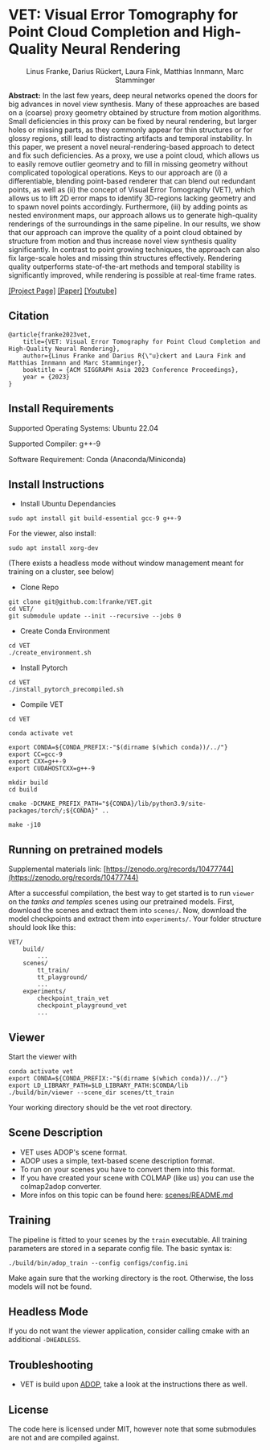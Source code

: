 # VET: Visual Error Tomography for Point Cloud Completion and High-Quality Neural Rendering

<div style="text-align: center;">Linus Franke, Darius Rückert, Laura Fink, Matthias Innmann, Marc Stamminger</div>



**Abstract:** In the last few years, deep neural networks opened the doors for big advances in novel view synthesis.
Many of these approaches are based on a (coarse) proxy geometry obtained by structure from motion algorithms.
Small deficiencies in this proxy can be fixed by neural rendering, but larger holes or missing parts, as they commonly
appear for thin structures or for glossy regions, still lead to distracting artifacts and temporal instability.
In this paper, we present a novel neural-rendering-based approach to detect and fix such deficiencies.
As a proxy, we use a point cloud, which allows us to easily remove outlier geometry and to fill in missing geometry
without complicated topological operations.
Keys to our approach are (i) a differentiable, blending point-based renderer that can blend out redundant points, as
well as (ii) the concept of Visual Error Tomography (VET), which allows us to lift 2D error maps to identify 3D-regions
lacking geometry and to spawn novel points accordingly.
Furthermore, (iii) by adding points as nested environment maps, our approach allows us to generate high-quality
renderings of the surroundings in the same pipeline.
In our results, we show that our approach can improve the quality of a point cloud obtained by structure from motion and
thus increase novel view synthesis quality significantly.
In contrast to point growing techniques, the approach can also fix large-scale holes and missing thin structures
effectively.
Rendering quality outperforms state-of-the-art methods and temporal stability is significantly improved, while rendering
is possible at real-time frame rates.

[[Project Page]](https://lfranke.github.io/vet/) [[Paper]](https://arxiv.org/abs/2311.04634) [[Youtube]](https://youtu.be/adH6GyqC4Jk)

## Citation

```
@article{franke2023vet,
    title={VET: Visual Error Tomography for Point Cloud Completion and High-Quality Neural Rendering},
    author={Linus Franke and Darius R{\"u}ckert and Laura Fink and Matthias Innmann and Marc Stamminger},
    booktitle = {ACM SIGGRAPH Asia 2023 Conference Proceedings},
    year = {2023}
}

```

## Install Requirements

Supported Operating Systems: Ubuntu 22.04

Supported Compiler: g++-9

Software Requirement: Conda (Anaconda/Miniconda)



## Install Instructions

* Install Ubuntu Dependancies
```
sudo apt install git build-essential gcc-9 g++-9
```
For the viewer, also install:
```
sudo apt install xorg-dev
```
(There exists a headless mode without window management meant for training on a cluster, see below)

* Clone Repo
```
git clone git@github.com:lfranke/VET.git
cd VET/
git submodule update --init --recursive --jobs 0
```

* Create Conda Environment

```shell
cd VET
./create_environment.sh
```

* Install Pytorch

 ```shell
cd VET
./install_pytorch_precompiled.sh
```

* Compile VET

```shell
cd VET

conda activate vet

export CONDA=${CONDA_PREFIX:-"$(dirname $(which conda))/../"}
export CC=gcc-9
export CXX=g++-9
export CUDAHOSTCXX=g++-9

mkdir build
cd build

cmake -DCMAKE_PREFIX_PATH="${CONDA}/lib/python3.9/site-packages/torch/;${CONDA}" ..

make -j10

```



## Running on pretrained models

Supplemental materials link: [https://zenodo.org/records/10477744](https://zenodo.org/records/10477744)

After a successful compilation, the best way to get started is to run `viewer` on the *tanks and temples* scenes
using our pretrained models.
First, download the scenes and extract them
into `scenes/`.
Now, download the model checkpoints and extract
them into `experiments/`.
Your folder structure should look like this:

```shell
VET/
    build/
        ...
    scenes/
        tt_train/
        tt_playground/
        ...
    experiments/
        checkpoint_train_vet
        checkpoint_playground_vet
        ...
```

## Viewer

Start the viewer with

```shell
conda activate vet
export CONDA=${CONDA_PREFIX:-"$(dirname $(which conda))/../"}
export LD_LIBRARY_PATH=$LD_LIBRARY_PATH:$CONDA/lib
./build/bin/viewer --scene_dir scenes/tt_train

```
Your working directory should be the vet root directory.


## Scene Description

* VET uses ADOP's scene format.
* ADOP uses a simple, text-based scene description format.
* To run on your scenes you have to convert them into this format.
* If you have created your scene with COLMAP (like us) you can use the colmap2adop converter.
* More infos on this topic can be found here: [scenes/README.md](scenes/README.md)

## Training

The pipeline is fitted to your scenes by the `train` executable.
All training parameters are stored in a separate config file.
The basic syntax is:

```shell
./build/bin/adop_train --config configs/config.ini
```

Make again sure that the working directory is the root.
Otherwise, the loss models will not be found.

## Headless Mode

If you do not want the viewer application, consider calling cmake with an additional `-DHEADLESS`.


## Troubleshooting

* VET is build upon [ADOP](https://github.com/darglein/ADOP), take a look at the instructions there as well.

## License

The code here is licensed under MIT, however note that some submodules are not and are compiled against.
